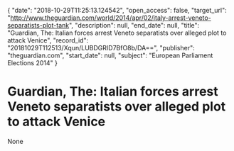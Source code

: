 {
  "date": "2018-10-29T11:25:13.124542", 
  "open_access": false, 
  "target_url": "http://www.theguardian.com/world/2014/apr/02/italy-arrest-veneto-separatists-plot-tank", 
  "description": null, 
  "end_date": null, 
  "title": "Guardian, The: Italian forces arrest Veneto separatists over alleged plot to attack Venice", 
  "record_id": "20181029T112513/Xqun/LUBDGRID7BfO8b/DA==", 
  "publisher": "theguardian.com", 
  "start_date": null, 
  "subject": "European Parliament Elections 2014"
}

# Guardian, The: Italian forces arrest Veneto separatists over alleged plot to attack Venice

None
